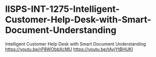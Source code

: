 # llSPS-INT-1275-Intelligent-Customer-Help-Desk-with-Smart-Document-Understanding
Intelligent Customer Help Desk with Smart Document Understanding
https://youtu.be/rP8WObbXcMU
https://youtu.be/tAyjYtBHUKI
